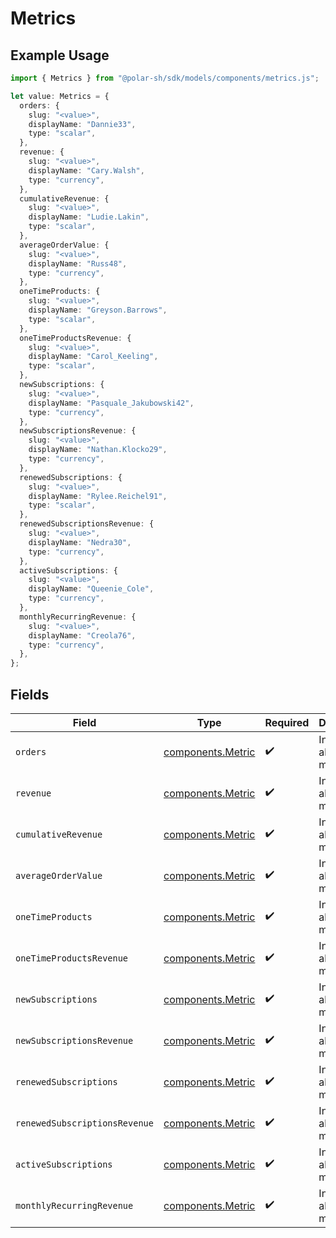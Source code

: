 # Metrics

## Example Usage

```typescript
import { Metrics } from "@polar-sh/sdk/models/components/metrics.js";

let value: Metrics = {
  orders: {
    slug: "<value>",
    displayName: "Dannie33",
    type: "scalar",
  },
  revenue: {
    slug: "<value>",
    displayName: "Cary.Walsh",
    type: "currency",
  },
  cumulativeRevenue: {
    slug: "<value>",
    displayName: "Ludie.Lakin",
    type: "scalar",
  },
  averageOrderValue: {
    slug: "<value>",
    displayName: "Russ48",
    type: "currency",
  },
  oneTimeProducts: {
    slug: "<value>",
    displayName: "Greyson.Barrows",
    type: "scalar",
  },
  oneTimeProductsRevenue: {
    slug: "<value>",
    displayName: "Carol_Keeling",
    type: "scalar",
  },
  newSubscriptions: {
    slug: "<value>",
    displayName: "Pasquale_Jakubowski42",
    type: "currency",
  },
  newSubscriptionsRevenue: {
    slug: "<value>",
    displayName: "Nathan.Klocko29",
    type: "currency",
  },
  renewedSubscriptions: {
    slug: "<value>",
    displayName: "Rylee.Reichel91",
    type: "scalar",
  },
  renewedSubscriptionsRevenue: {
    slug: "<value>",
    displayName: "Nedra30",
    type: "currency",
  },
  activeSubscriptions: {
    slug: "<value>",
    displayName: "Queenie_Cole",
    type: "currency",
  },
  monthlyRecurringRevenue: {
    slug: "<value>",
    displayName: "Creola76",
    type: "currency",
  },
};
```

## Fields

| Field                                                  | Type                                                   | Required                                               | Description                                            |
| ------------------------------------------------------ | ------------------------------------------------------ | ------------------------------------------------------ | ------------------------------------------------------ |
| `orders`                                               | [components.Metric](../../models/components/metric.md) | :heavy_check_mark:                                     | Information about a metric.                            |
| `revenue`                                              | [components.Metric](../../models/components/metric.md) | :heavy_check_mark:                                     | Information about a metric.                            |
| `cumulativeRevenue`                                    | [components.Metric](../../models/components/metric.md) | :heavy_check_mark:                                     | Information about a metric.                            |
| `averageOrderValue`                                    | [components.Metric](../../models/components/metric.md) | :heavy_check_mark:                                     | Information about a metric.                            |
| `oneTimeProducts`                                      | [components.Metric](../../models/components/metric.md) | :heavy_check_mark:                                     | Information about a metric.                            |
| `oneTimeProductsRevenue`                               | [components.Metric](../../models/components/metric.md) | :heavy_check_mark:                                     | Information about a metric.                            |
| `newSubscriptions`                                     | [components.Metric](../../models/components/metric.md) | :heavy_check_mark:                                     | Information about a metric.                            |
| `newSubscriptionsRevenue`                              | [components.Metric](../../models/components/metric.md) | :heavy_check_mark:                                     | Information about a metric.                            |
| `renewedSubscriptions`                                 | [components.Metric](../../models/components/metric.md) | :heavy_check_mark:                                     | Information about a metric.                            |
| `renewedSubscriptionsRevenue`                          | [components.Metric](../../models/components/metric.md) | :heavy_check_mark:                                     | Information about a metric.                            |
| `activeSubscriptions`                                  | [components.Metric](../../models/components/metric.md) | :heavy_check_mark:                                     | Information about a metric.                            |
| `monthlyRecurringRevenue`                              | [components.Metric](../../models/components/metric.md) | :heavy_check_mark:                                     | Information about a metric.                            |